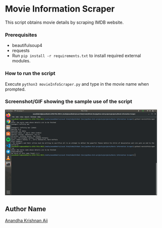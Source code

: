 # Movie Information Scraper
This script obtains movie details by scraping IMDB website.

### Prerequisites
* beautifulsoup4
* requests
* Run `pip install -r requirements.txt` to install required external modules.

### How to run the script
Execute `python3 movieInfoScraper.py` and type in the movie name when prompted.

### Screenshot/GIF showing the sample use of the script
<!--Remove the below lines and add yours -->
![Screenshot of the Output](Screenshot.png)

## Author Name
[Anandha Krishnan Aji](https://github.com/anandhakrishnanaji)
